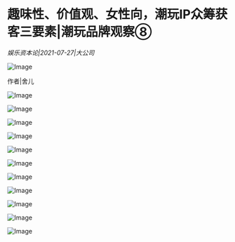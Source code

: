 # 趣味性、价值观、女性向，潮玩IP众筹获客三要素|潮玩品牌观察⑧

*娱乐资本论|2021-07-27|大公司*

![Image](https://mmbiz.qpic.cn/mmbiz_gif/axAsEEfibm1ic8B17H5hQtXaAtSbvD8plSulft7e61N7ibLIh4VC5DIh8QTfK2ciaob18xiaiav1hO0j1Rc45KiaLRcKA/640?wx_fmt=gif&tp=webp&wxfrom=5&wx_lazy=1)

作者|舍儿

![Image](https://mmbiz.qpic.cn/mmbiz_jpg/axAsEEfibm1icNMMhU0pSrgxrERrhygyEKnZPPbGj4s5kbAsGSNXUHVwVNKaGZAjmKBf1fIjcWHkOJfiaQCVBfzzQ/640?wx_fmt=jpeg&tp=webp&wxfrom=5&wx_lazy=1&wx_co=1)

![Image](https://mmbiz.qpic.cn/mmbiz_jpg/axAsEEfibm1icNMMhU0pSrgxrERrhygyEKswz4T3P2QnBU6ibmZz8Gn3NURZ14ia1r3Wx7lpoK9bUnEXFibDDlvmpMw/640?wx_fmt=jpeg&tp=webp&wxfrom=5&wx_lazy=1&wx_co=1)

![Image](https://mmbiz.qpic.cn/mmbiz_jpg/axAsEEfibm1icNMMhU0pSrgxrERrhygyEK8IqzpFVZcupZHw3fiaKk51jnzCuxrhHzgh6y23ufqtUfEmJWkRYYymw/640?wx_fmt=jpeg&tp=webp&wxfrom=5&wx_lazy=1&wx_co=1)

![Image](https://mmbiz.qpic.cn/mmbiz_jpg/axAsEEfibm1icNMMhU0pSrgxrERrhygyEKAQBgjPpnXv2HX1FBQHldk6giacoLnhCgNa5UjQM1V6eSpsAlIsLrkqA/640?wx_fmt=jpeg&tp=webp&wxfrom=5&wx_lazy=1&wx_co=1)

![Image](https://mmbiz.qpic.cn/mmbiz_jpg/axAsEEfibm1icNMMhU0pSrgxrERrhygyEKG4mmrFc7ib0gQmuTmPiciaXdokIAibDYQ3U35UMmkl2icIPxrPry88ibxmpg/640?wx_fmt=jpeg&tp=webp&wxfrom=5&wx_lazy=1&wx_co=1)

![Image](https://mmbiz.qpic.cn/mmbiz_jpg/axAsEEfibm1icNMMhU0pSrgxrERrhygyEKHXK7avhqggFnFp9ZbiafXia6W1pLiaN5HnJJBtjEl5SlQMIu4zIZ1YpZA/640?wx_fmt=jpeg&tp=webp&wxfrom=5&wx_lazy=1&wx_co=1)

![Image](https://mmbiz.qpic.cn/mmbiz_jpg/axAsEEfibm1icNMMhU0pSrgxrERrhygyEKIpaEZODvbssXaXbk4r4lLfR3Aeftfic63umxqyR3pJSX9jCoD81t7Pw/640?wx_fmt=jpeg&tp=webp&wxfrom=5&wx_lazy=1&wx_co=1)

![Image](https://mmbiz.qpic.cn/mmbiz_jpg/axAsEEfibm1icNMMhU0pSrgxrERrhygyEKiaOARTvXZfRwg7qhRccG3D6CKaZSULabEFRI6An0vV4VwqFPgJUT1dQ/640?wx_fmt=jpeg&tp=webp&wxfrom=5&wx_lazy=1&wx_co=1)

![Image](https://mmbiz.qpic.cn/mmbiz_jpg/axAsEEfibm1icNMMhU0pSrgxrERrhygyEKJWGXTypK5syL5DMLbMzSAkWZUwfEP8ucM45oc8nDGqqaKTSaic9rMeA/640?wx_fmt=jpeg&tp=webp&wxfrom=5&wx_lazy=1&wx_co=1)

![Image](https://mmbiz.qpic.cn/mmbiz_jpg/axAsEEfibm1icNMMhU0pSrgxrERrhygyEKpQjy0zZVntMJvh6eia9PNmibESMawtRmUPLMkqSkfQxpeDggnYib4f1Ag/640?wx_fmt=jpeg&tp=webp&wxfrom=5&wx_lazy=1&wx_co=1)

![Image](https://mmbiz.qpic.cn/mmbiz_jpg/axAsEEfibm1icNMMhU0pSrgxrERrhygyEKTVKCCfO4aibibstgMuiaKTTzBsT57qdW84294eaHWsww8H0j25LMuTdKg/640?wx_fmt=jpeg&tp=webp&wxfrom=5&wx_lazy=1&wx_co=1)

